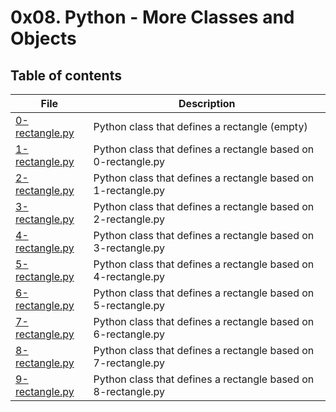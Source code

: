 # 0x08. Python - More Classes and Objects

## Table of contents
File | Description
	---- | -----------
[0-rectangle.py](./0-rectangle.py) | Python class that defines a rectangle (empty)
	[1-rectangle.py](./1-rectangle.py) | Python class that defines a rectangle based on 0-rectangle.py
	[2-rectangle.py](./2-rectangle.py) | Python class that defines a rectangle based on 1-rectangle.py
	[3-rectangle.py](./3-rectangle.py) | Python class that defines a rectangle based on 2-rectangle.py
	[4-rectangle.py](./4-rectangle.py) | Python class that defines a rectangle based on 3-rectangle.py
	[5-rectangle.py](./5-rectangle.py) | Python class that defines a rectangle based on 4-rectangle.py
	[6-rectangle.py](./6-rectangle.py) | Python class that defines a rectangle based on 5-rectangle.py
	[7-rectangle.py](./7-rectangle.py) | Python class that defines a rectangle based on 6-rectangle.py
	[8-rectangle.py](./8-rectangle.py) | Python class that defines a rectangle based on 7-rectangle.py
	[9-rectangle.py](./9-rectangle.py) | Python class that defines a rectangle based on 8-rectangle.py
